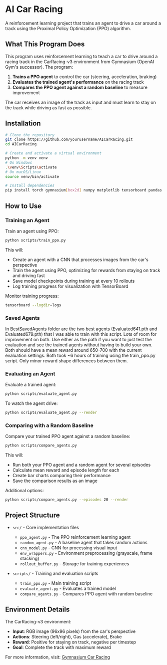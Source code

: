# AI Car Racing

A reinforcement learning project that trains an agent to drive a car around a track using the Proximal Policy Optimization (PPO) algorithm.

## What This Program Does

This program uses reinforcement learning to teach a car to drive around a racing track in the CarRacing-v3 environment from Gymnasium (OpenAI Gym's successor). The program:

1. **Trains a PPO agent** to control the car (steering, acceleration, braking)
2. **Evaluates the trained agent's performance** on the racing track
3. **Compares the PPO agent against a random baseline** to measure improvement

The car receives an image of the track as input and must learn to stay on the track while driving as fast as possible.

## Installation

```bash
# Clone the repository
git clone https://github.com/yourusername/AICarRacing.git
cd AICarRacing

# Create and activate a virtual environment
python -m venv venv
# On Windows
.\venv\Scripts\activate
# On macOS/Linux
source venv/bin/activate

# Install dependencies
pip install torch gymnasium[box2d] numpy matplotlib tensorboard pandas
```

## How to Use

### Training an Agent

Train an agent using PPO:

```bash
python scripts/train_ppo.py
```

This will:
- Create an agent with a CNN that processes images from the car's perspective
- Train the agent using PPO, optimizing for rewards from staying on track and driving fast
- Save model checkpoints during training at every 10 rollouts
- Log training progress for visualization with TensorBoard

Monitor training progress:

```bash
tensorboard --logdir=logs
```

### Saved Agents

In BestSavedAgents folder are the two best agents (Evaluated641.pth and Evaluated679.pth) that I was able to train with this script. Lots of room for improvement on both.
Use either as the path if you want to just test the evaluation and see the trained agents without having to build your own.
Both should have a mean reward around 650-700 with the current evaluation settings. 
Both took ~6 hours of training using the train_ppo.py script. Only minor reward shape differences between them. 

### Evaluating an Agent

Evaluate a trained agent:

```bash
python scripts/evaluate_agent.py
```

To watch the agent drive:

```bash
python scripts/evaluate_agent.py --render
```

### Comparing with a Random Baseline

Compare your trained PPO agent against a random baseline:

```bash
python scripts/compare_agents.py
```

This will:
- Run both your PPO agent and a random agent for several episodes
- Calculate mean reward and episode length for each
- Create bar charts comparing their performance
- Save the comparison results as an image

Additional options:

```bash
python scripts/compare_agents.py --episodes 20 --render
```

## Project Structure

- `src/` - Core implementation files
  - `ppo_agent.py` - The PPO reinforcement learning agent
  - `random_agent.py` - A baseline agent that takes random actions
  - `cnn_model.py` - CNN for processing visual input
  - `env_wrappers.py` - Environment preprocessing (grayscale, frame stacking)
  - `rollout_buffer.py` - Storage for training experiences

- `scripts/` - Training and evaluation scripts
  - `train_ppo.py` - Main training script
  - `evaluate_agent.py` - Evaluates a trained model
  - `compare_agents.py` - Compares PPO agent with random baseline

## Environment Details

The CarRacing-v3 environment:
- **Input**: RGB image (96x96 pixels) from the car's perspective
- **Actions**: Steering (left/right), Gas (accelerate), Brake
- **Reward**: Positive for staying on track, negative per timestep
- **Goal**: Complete the track with maximum reward

For more information, visit: [Gymnasium Car Racing](https://gymnasium.farama.org/environments/box2d/car_racing/)
